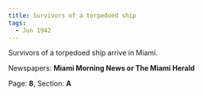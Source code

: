 ```yaml
---  
title: Survivors of a torpedoed ship  
tags:  
  - Jun 1942  
---  
```

  
Survivors of a torpedoed ship arrive in Miami.  
  
Newspapers: **Miami Morning News or The Miami Herald**  
  
Page: **8**, Section: **A** 
